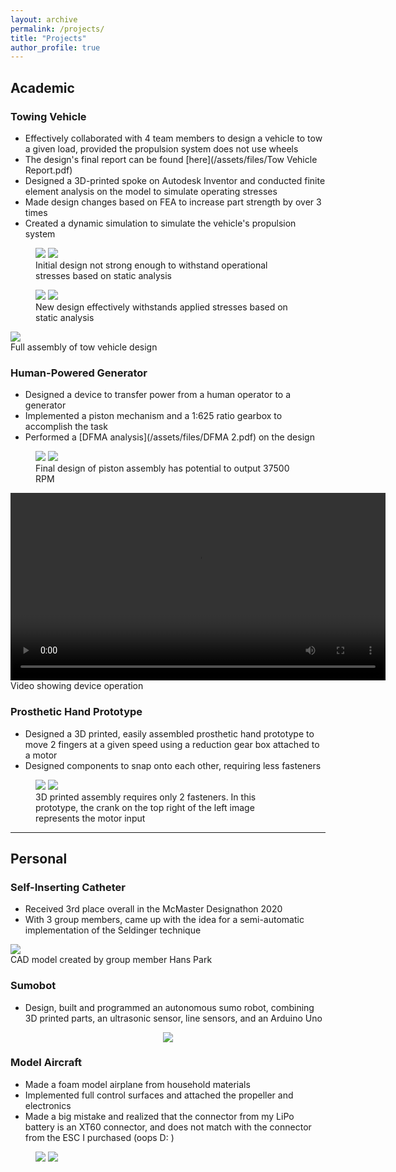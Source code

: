 ```yaml
---
layout: archive
permalink: /projects/
title: "Projects"
author_profile: true
---
```


## Academic 

### Towing Vehicle
- Effectively collaborated with 4 team members to design a vehicle to tow a 
given load, provided the propulsion system does not use wheels
- The design's final report can be found [here](/assets/files/Tow Vehicle Report.pdf)
- Designed a 3D-printed spoke on Autodesk Inventor and conducted finite
element analysis on the model to simulate operating stresses
- Made design changes based on FEA to increase part strength by over 3 times
- Created a dynamic simulation to simulate the vehicle's propulsion system
<figure class="half">
<img src="/assets/images/Spoke1.PNG">
<img src="/assets/images/Stress.PNG">
<figcaption> Initial design not strong enough to withstand operational stresses
based on static analysis</figcaption>
</figure>
<figure class="half">
<img src="/assets/images/new design.PNG">
<img src="/assets/images/Stress final.PNG">
<figcaption> New design effectively withstands applied stresses based on static
analysis</figcaption>
</figure>

<img src="/assets/images/Assembly_full.png">
<figcaption> Full assembly of tow vehicle design </figcaption>

### Human-Powered Generator
- Designed a device to transfer power from a human operator to a generator
- Implemented a piston mechanism and a 1:625 ratio gearbox to accomplish the 
task
- Performed a [DFMA analysis](/assets/files/DFMA 2.pdf) on the design
<figure class="half">
<img src="/assets/images/Piston Assembly.png">
<img src="/assets/images/piston.PNG">
<figcaption> Final design of piston assembly has potential to output 37500 RPM</figcaption>
</figure>
<video width="600" controls="controls">
  <source src="/assets/videos/motion.mp4" type="video/mp4">
</video>
<figcaption> Video showing device operation </figcaption>

### Prosthetic Hand Prototype
- Designed a 3D printed, easily assembled prosthetic hand prototype to move 2 
fingers at a given speed using a reduction gear box attached to a motor
- Designed components to snap onto each other, requiring less fasteners

<figure class="half">
<img src="/assets/images/hand1.jpg">
<img src="/assets/images/hand2.jpg">
<figcaption> 3D printed assembly requires only 2 fasteners. In this prototype,
the crank on the top right of the left image represents the motor input </figcaption>
</figure>

---

## Personal

### Self-Inserting Catheter
- Received 3rd place overall in the McMaster Designathon 2020
- With 3 group members, came up with the idea for a semi-automatic 
implementation of the Seldinger technique

<img src="/assets/images/catheter.PNG">
<figcaption> CAD model created by group member Hans Park</figcaption>

### Sumobot
- Design, built and programmed an autonomous sumo robot, combining 3D 
printed parts, an ultrasonic sensor, line sensors, and an Arduino Uno

<p align="center">
<img src="/assets/images/sumobot.jpg">
</p>

### Model Aircraft
- Made a foam model airplane from household materials
- Implemented full control surfaces and attached the propeller and electronics
- Made a big mistake and realized that the connector from my LiPo battery is an 
XT60 connector, and does not match with the connector from the ESC I purchased 
(oops D: )

<figure class="half">
<img src="/assets/images/plane1.jpg">
<img src="/assets/images/plane2.jpg">
</figure>